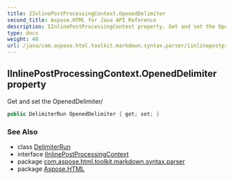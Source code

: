 ```yaml
---
title: IInlinePostProcessingContext.OpenedDelimiter
second_title: Aspose.HTML for Java API Reference
description: IInlinePostProcessingContext property. Get and set the OpenedDelimiter/
type: docs
weight: 40
url: /java/com.aspose.html.toolkit.markdown.syntax.parser/iinlinepostprocessingcontext/openeddelimiter/
---
```

## IInlinePostProcessingContext.OpenedDelimiter property

Get and set the OpenedDelimiter/

```java
public DelimiterRun OpenedDelimiter { get; set; }
```

### See Also

* class [DelimiterRun](../../delimiterrun/)
* interface [IInlinePostProcessingContext](../)
* package [com.aspose.html.toolkit.markdown.syntax.parser](../../iinlinepostprocessingcontext/)
* package [Aspose.HTML](../../../)
